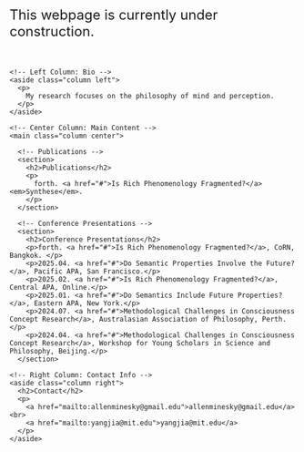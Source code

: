 <html lang="en">
<head>
  <meta charset="UTF-8" />
  <meta name="viewport" content="width=device-width, initial-scale=1.0"/>
  <title>Zhiwei Yang CV</title>
  <link rel="stylesheet" href="style.css" />
</head>
<body>
<div class="construction-banner" style="font-size: 24px; margin-bottom: 50px;">
  This webpage is currently under construction.
</div>

  <div class="container">
    
    <!-- Left Column: Bio -->
    <aside class="column left">
      <p>
        My research focuses on the philosophy of mind and perception. 
      </p>
    </aside>

    <!-- Center Column: Main Content -->
    <main class="column center">

      <!-- Publications -->
      <section>
        <h2>Publications</h2>
        <p>
          forth. <a href="#">Is Rich Phenomenology Fragmented?</a> <em>Synthese</em>.
        </p>
      </section>

      <!-- Conference Presentations -->
      <section>
        <h2>Conference Presentations</h2>
        <p>forth. <a href="#">Is Rich Phenomenology Fragmented?</a>, CoRN, Bangkok. </p>
        <p>2025.04. <a href="#">Do Semantic Properties Involve the Future?</a>, Pacific APA, San Francisco.</p>
        <p>2025.02. <a href="#">Is Rich Phenomenology Fragmented?</a>, Central APA, Online.</p>
        <p>2025.01. <a href="#">Do Semantics Include Future Properties?</a>, Eastern APA, New York.</p>
        <p>2024.07. <a href="#">Methodological Challenges in Consciousness Concept Research</a>, Australasian Association of Philosophy, Perth.</p>
        <p>2024.04. <a href="#">Methodological Challenges in Consciousness Concept Research</a>, Workshop for Young Scholars in Science and Philosophy, Beijing.</p>
      </section>

    <!-- Right Column: Contact Info -->
    <aside class="column right">
      <h2>Contact</h2>
      <p>
        <a href="mailto:allenminesky@gmail.edu">allenminesky@gmail.edu</a><br>
        <a href="mailto:yangjia@mit.edu">yangjia@mit.edu</a>
      </p>
    </aside>
